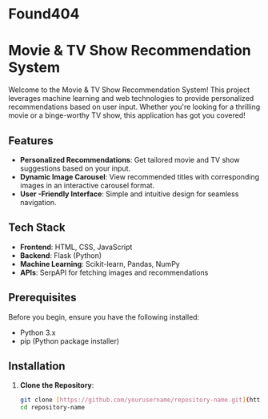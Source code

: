 # Found404

# Movie & TV Show Recommendation System

Welcome to the Movie & TV Show Recommendation System! This project leverages machine learning and web technologies to provide personalized recommendations based on user input. Whether you're looking for a thrilling movie or a binge-worthy TV show, this application has got you covered!

## Features

- **Personalized Recommendations**: Get tailored movie and TV show suggestions based on your input.
- **Dynamic Image Carousel**: View recommended titles with corresponding images in an interactive carousel format.
- **User -Friendly Interface**: Simple and intuitive design for seamless navigation.

## Tech Stack

- **Frontend**: HTML, CSS, JavaScript
- **Backend**: Flask (Python)
- **Machine Learning**: Scikit-learn, Pandas, NumPy
- **APIs**: SerpAPI for fetching images and recommendations

## Prerequisites

Before you begin, ensure you have the following installed:

- Python 3.x
- pip (Python package installer)

## Installation

1. **Clone the Repository**:
   ```bash
   git clone [https://github.com/yourusername/repository-name.git](https://github.com/HarishDvs/Found404.git)
   cd repository-name
